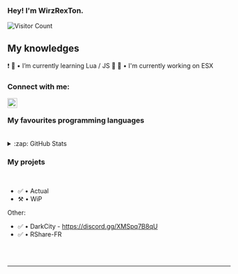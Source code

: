 ### Hey! I'm WirzRexTon. 

![Visitor Count](https://profile-counter.glitch.me/{WirzRexTon}/count.svg)

## My knowledges

❗️ 
🌱 • I’m currently learning Lua / JS 🤣
🔭 • I'm currently working on ESX

### Connect with me:

[<img align="left" alt="My discord" width="22px" src="https://cdn.jsdelivr.net/npm/simple-icons@v3/icons/discord.svg" />][discord]

<br />

### My favourites programming languages

<br />


<details>
  <summary>:zap: GitHub Stats</summary>

  <br />
  <img align="left" alt="WirzRexton's GitHub Stats" src="https://github-readme-stats.codestackr.vercel.app/api?username=WirzRexton&show_icons=true&hide_border=true" />

  <img align="left" alt="WirzRexton's Top Langs" src="https://github-readme-stats.vercel.app/api/top-langs/?username=WirzRexton" />
  <br />
</details>



### My projets

<br />

<!--START_SECTION:activity-->
- ✅ • Actual
- ⚒️ • WiP

Other:
- ✅ • DarkCity - https://discord.gg/XMSpq7B8qU
- ✅ • RShare-FR 

<!--END_SECTION:activity-->


<br />

<br />

---

[discord]: https://discord.gg/CAJ4va5gvh
